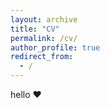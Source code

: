 ```yaml
---
layout: archive
title: "CV"
permalink: /cv/
author_profile: true
redirect_from:
  - /
---
```


<!-- {% include base_path %} -->

hello :hearts:
